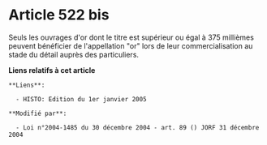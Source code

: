 # Article 522 bis

Seuls les ouvrages d'or dont le titre est supérieur ou égal à 375 millièmes peuvent bénéficier de l'appellation "or" lors de
leur commercialisation au stade du détail auprès des particuliers.

**Liens relatifs à cet article**

	**Liens**:

	  - HISTO: Edition du 1er janvier 2005

	**Modifié par**:

	  - Loi n°2004-1485 du 30 décembre 2004 - art. 89 () JORF 31 décembre 2004
